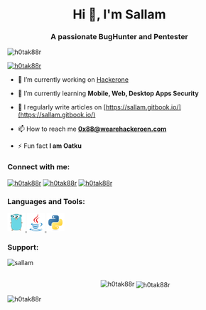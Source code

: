 <h1 align="center">Hi 👋, I'm Sallam</h1>
<h3 align="center">A passionate BugHunter and Pentester</h3>

<p align="left"> <img src="https://komarev.com/ghpvc/?username=h0tak88r&label=Profile%20views&color=0e75b6&style=flat" alt="h0tak88r" /> </p>

<p align="left"> <a href="https://github.com/ryo-ma/github-profile-trophy"><img src="https://github-profile-trophy.vercel.app/?username=h0tak88r" alt="h0tak88r" /></a> </p>

- 🔭 I’m currently working on [Hackerone](https://hackerone.com/0x88)

- 🌱 I’m currently learning **Mobile, Web, Desktop Apps Security**

- 📝 I regularly write articles on [https://sallam.gitbook.io/](https://sallam.gitbook.io/)

- 📫 How to reach me **0x88@wearehackeroen.com**

- ⚡ Fun fact **I am Oatku**

<h3 align="left">Connect with me:</h3>
<p align="left">
<a href="https://twitter.com/h0tak88r" target="blank"><img align="center" src="https://raw.githubusercontent.com/rahuldkjain/github-profile-readme-generator/master/src/images/icons/Social/twitter.svg" alt="h0tak88r" height="30" width="40" /></a>
<a href="https://linkedin.com/in/h0tak88r" target="blank"><img align="center" src="https://raw.githubusercontent.com/rahuldkjain/github-profile-readme-generator/master/src/images/icons/Social/linked-in-alt.svg" alt="h0tak88r" height="30" width="40" /></a>
<a href="https://fb.com/h0tak88r" target="blank"><img align="center" src="https://raw.githubusercontent.com/rahuldkjain/github-profile-readme-generator/master/src/images/icons/Social/facebook.svg" alt="h0tak88r" height="30" width="40" /></a>
</p>

<h3 align="left">Languages and Tools:</h3>
<p align="left"> <a href="https://golang.org" target="_blank" rel="noreferrer"> <img src="https://raw.githubusercontent.com/devicons/devicon/master/icons/go/go-original.svg" alt="go" width="40" height="40"/> </a> <a href="https://www.java.com" target="_blank" rel="noreferrer"> <img src="https://raw.githubusercontent.com/devicons/devicon/master/icons/java/java-original.svg" alt="java" width="40" height="40"/> </a> <a href="https://www.python.org" target="_blank" rel="noreferrer"> <img src="https://raw.githubusercontent.com/devicons/devicon/master/icons/python/python-original.svg" alt="python" width="40" height="40"/> </a> </p>

<h3 align="left">Support:</h3>
<p><a href="https://ko-fi.com/sallam"> <img align="left" src="https://cdn.ko-fi.com/cdn/kofi3.png?v=3" height="50" width="210" alt="sallam" /></a></p><br><br>

<p><img align="left" src="https://github-readme-stats.vercel.app/api/top-langs?username=h0tak88r&show_icons=true&locale=en&layout=compact" alt="h0tak88r" /></p>

<p>&nbsp;<img align="center" src="https://github-readme-stats.vercel.app/api?username=h0tak88r&show_icons=true&locale=en" alt="h0tak88r" /></p>

<p><img align="center" src="https://github-readme-streak-stats.herokuapp.com/?user=h0tak88r&" alt="h0tak88r" /></p>
